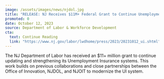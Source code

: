 ```yaml
---
image: /assets/images/news/njdol.jpg
title: "RELEASE: NJ Receives $11M+ Federal Grant to Continue Unemployment System Improvements"
promoted: 0
date: October 12, 2023
source: Department of Labor & Workforce Development
cta:
  text: Continue Reading
  link: "https://www.nj.gov/labor/lwdhome/press/2023/20231012_ui.shtml"
---
```


The NJ Department of Labor has received an $11+ million grant to continue updating and strengthening its Unemployment Insurance systems. This work builds on previous collaborations and close partnerships between the Office of Innovation, NJDOL, and NJOIT to modernize the UI system. 
